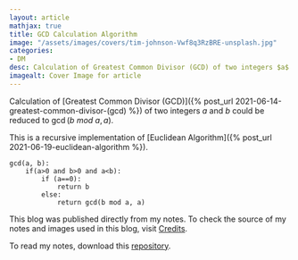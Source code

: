 ```yaml
---
layout: article
mathjax: true
title: GCD Calculation Algorithm
image: "/assets/images/covers/tim-johnson-Vwf8q3RzBRE-unsplash.jpg"
categories:
- DM
desc: Calculation of Greatest Common Divisor (GCD) of two integers $a$ and $b$ could be reduced to $\gcd(b\ mod\ a, a)$. 
imagealt: Cover Image for article
---
```


Calculation of [Greatest Common Divisor (GCD)]({% post_url 2021-06-14-greatest-common-divisor-(gcd) %}) of two integers $a$ and $b$ could be reduced to $\gcd(b\ mod\ a, a)$.
































































































































































































































































































































































































This is a recursive implementation of [Euclidean Algorithm]({% post_url 2021-06-19-euclidean-algorithm %}).

```
gcd(a, b):
	if(a>0 and b>0 and a<b):
		if (a==0):
			return b
		else:
			return gcd(b mod a, a)
```



This blog was published directly from my notes.
To check the source of my notes and images used in this blog, visit <a href="/credits.html" target="_blank">Credits</a>.

To read my notes, download this <a href="https://github.com/bovem/CS" target="blank">repository</a>.